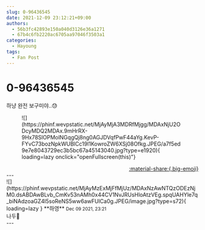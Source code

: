 ```yaml
---
slug: 0-96436545
date: 2021-12-09 23:12:21+09:00
authors:
  - 56b3fc42893e150a040d3126e36a1271
  - 67b4c6fb2220ac6705aa97046f3503a1
categories:
  - Hayoung
tags:
  - Fan Post
---
```


# 0-96436545

<div class="post-container" markdown="1">
<div class="content-container md-sidebar__scrollwrap" markdown="1">

하냥 완전 보구미야..😓
<figure markdown="1">
![](https://phinf.wevpstatic.net/MjAyMjA3MDRfMjgg/MDAxNjU2ODcyMDQ2MDAx.9mHrRX-9Hx78SlOPMolNGqgQj8ng0AGJDVqfPwF44aYg.KevP-FYvC73bozNpkWUBlCc19l1KowroZW6XSj08Ofkg.JPEG/a7f5ed9e7e8043729ec3b5bc67a45143040.jpg?type=e1920){ loading=lazy onclick="openFullscreen(this)"}
</figure>


</div>
</div>

<div style="text-align: right;" markdown="1">
<a href="https://weverse.io/fromis9/fanpost/0-96436545" style="text-align: right;">:material-share:{.big-emoji}</a>
</div>
---

<div class="comments-container md-sidebar__scrollwrap" markdown="1">
<div class="comment" markdown="1">
<div class='id-container' markdown="1">
![](https://phinf.wevpstatic.net/MjAyMzExMjFfMjUz/MDAxNzAwNTQzODEzNjM0.dsABDAwBLvb_CmKv53nAMh0x44CV1NvJRUsHloAtzVEg.spqUAHYle7q_biNAdzoaGZ4l5soReNS5ww6awFUlCa0g.JPEG/image.jpg?type=s72){ loading=lazy }
**<span class="artist">하영</span>** <small>Dec 09 2021, 23:21</small><br>
</div>
<div class='comment-body' markdown="1">
나두🧡
</div>
</div>
</div>
---
